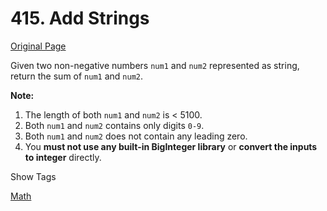 # 415. Add Strings

[Original Page](https://leetcode.com/problems/add-strings/)

Given two non-negative numbers `num1` and `num2` represented as string, return the sum of `num1` and `num2`.

**Note:**

1.  The length of both `num1` and `num2` is < 5100.
2.  Both `num1` and `num2` contains only digits `0-9`.
3.  Both `num1` and `num2` does not contain any leading zero.
4.  You **must not use any built-in BigInteger library** or **convert the inputs to integer** directly.

<div>

<div id="tags" class="btn btn-xs btn-warning">Show Tags</div>

<span class="hidebutton">[Math](/tag/math/)</span></div>